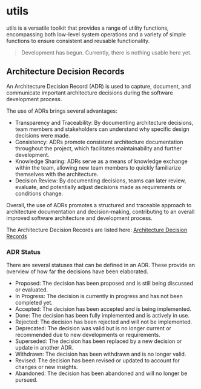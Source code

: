 # utils
utils is a versatile toolkit that provides a range of utility functions, encompassing both low-level system operations and a variety of simple functions to ensure consistent and reusable functionality.

> Development has begun. Currently, there is nothing usable here yet.

## Architecture Decision Records

An Architecture Decision Record (ADR) is used to capture, document, and communicate important 
architecture decisions during the software development process.

The use of ADRs brings several advantages:
* Transparency and Traceability: By documenting architecture decisions, team members and stakeholders can understand why specific design decisions were made.
* Consistency: ADRs promote consistent architecture documentation throughout the project, which facilitates maintainability and further development.
* Knowledge Sharing: ADRs serve as a means of knowledge exchange within the team, allowing new team members to quickly familiarize themselves with the architecture.
* Decision Review: By documenting decisions, teams can later review, evaluate, and potentially adjust decisions made as requirements or conditions change.

Overall, the use of ADRs promotes a structured and traceable approach to architecture documentation and decision-making, 
contributing to an overall improved software architecture and development process.

The Architecture Decision Records are listed here: [Architecture Decision Records](./docs/README.md)

### ADR Status
There are several statuses that can be defined in an ADR. 
These provide an overview of how far the decisions have been elaborated.

* Proposed: The decision has been proposed and is still being discussed or evaluated.
* In Progress: The decision is currently in progress and has not been completed yet.
* Accepted: The decision has been accepted and is being implemented.
* Done: The decision has been fully implemented and is actively in use.
* Rejected: The decision has been rejected and will not be implemented.
* Deprecated: The decision was valid but is no longer current or recommended due to new developments or requirements.
* Superseded: The decision has been replaced by a new decision or update in another ADR.
* Withdrawn: The decision has been withdrawn and is no longer valid.
* Revised: The decision has been revised or updated to account for changes or new insights.
* Abandoned: The decision has been abandoned and will no longer be pursued.
